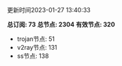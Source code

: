 更新时间2023-01-27 13:40:33

**总订阅: 73**
**总节点: 2304**
**有效节点: 320**
- trojan节点: 51
- v2ray节点: 131
- ss节点: 138
